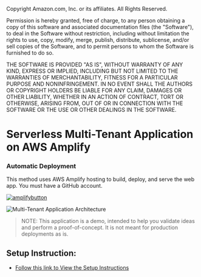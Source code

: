 Copyright Amazon.com, Inc. or its affiliates. All Rights Reserved.

Permission is hereby granted, free of charge, to any person obtaining a copy of this
software and associated documentation files (the "Software"), to deal in the Software
without restriction, including without limitation the rights to use, copy, modify,
merge, publish, distribute, sublicense, and/or sell copies of the Software, and to
permit persons to whom the Software is furnished to do so.

THE SOFTWARE IS PROVIDED "AS IS", WITHOUT WARRANTY OF ANY KIND, EXPRESS OR IMPLIED,
INCLUDING BUT NOT LIMITED TO THE WARRANTIES OF MERCHANTABILITY, FITNESS FOR A
PARTICULAR PURPOSE AND NONINFRINGEMENT. IN NO EVENT SHALL THE AUTHORS OR COPYRIGHT
HOLDERS BE LIABLE FOR ANY CLAIM, DAMAGES OR OTHER LIABILITY, WHETHER IN AN ACTION
OF CONTRACT, TORT OR OTHERWISE, ARISING FROM, OUT OF OR IN CONNECTION WITH THE
SOFTWARE OR THE USE OR OTHER DEALINGS IN THE SOFTWARE.


# Serverless Multi-Tenant Application on AWS Amplify

### Automatic Deployment

This method uses AWS Amplify hosting to build, deploy, and serve the web app. You must have a GitHub account.

[![amplifybutton](https://oneclick.amplifyapp.com/button.svg)](https://console.aws.amazon.com/amplify/home#/deploy?repo=https://github.com/tumesh/multitenant-application-on-aws-amplify)


![Multi-Tenant Application Architecture](images/Amplify_Multi-Tenant_App.drawio.png)

> NOTE: This application is a demo, intended to help you validate ideas and perform a proof-of-concept. It is not meant for production deployments as is.

## Setup Instruction: 
- [Follow this link to View the Setup Instructions](./documents/SetupInstructions.md)



